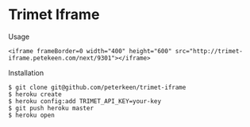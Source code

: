 # Trimet Iframe

Usage

    <iframe frameBorder=0 width="400" height="600" src="http://trimet-iframe.petekeen.com/next/9301"></iframe>

Installation

    $ git clone git@github.com/peterkeen/trimet-iframe
    $ heroku create
    $ heroku config:add TRIMET_API_KEY=your-key
    $ git push heroku master
    $ heroku open


